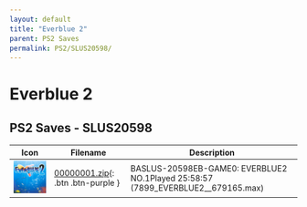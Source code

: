 ```yaml
---
layout: default
title: "Everblue 2"
parent: PS2 Saves
permalink: PS2/SLUS20598/
---
```

# Everblue 2

## PS2 Saves - SLUS20598

| Icon | Filename | Description |
|------|----------|-------------|
| ![Everblue 2](icon0.png) | [00000001.zip](00000001.zip){: .btn .btn-purple } | BASLUS-20598EB-GAME0: EVERBLUE2   NO.1Played 25:58:57 (7899_EVERBLUE2__679165.max) |
